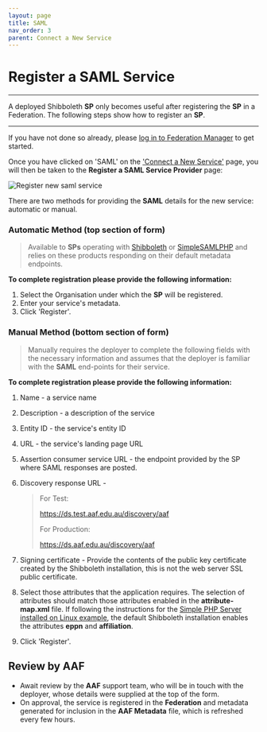 ```yaml
---
layout: page
title: SAML
nav_order: 3
parent: Connect a New Service
---
```


# Register a SAML Service
---

A deployed Shibboleth **SP** only becomes useful after registering the **SP** in a Federation. The following steps show how to register an **SP**.

---
If you have not done so already, please [log in to Federation Manager](connect_service/#getting-started) to get started.

Once you have clicked on 'SAML' on the ['Connect a New Service'](connect_service/#connect-a-new-service) page, you will then be taken to the **Register a SAML Service Provider** page:

![Register new saml service](/assets/images/register-new-saml-service.png)

There are two methods for providing the **SAML** details for the new service: automatic or manual.

### Automatic Method (top section of form)
> Available to **SPs** operating with [Shibboleth](https://www.shibboleth.net/) or [SimpleSAMLPHP](https://simplesamlphp.org/) and relies on these products responding on their default metadata endpoints.

**To complete registration please provide the following information:**
1. Select the Organisation under which the **SP** will be registered.
2. Enter your service's metadata.
3. Click 'Register'.

### Manual Method (bottom section of form)
> Manually requires the deployer to complete the following fields with the necessary information and assumes that the deployer is familiar with the **SAML** end-points for their service.

**To complete registration please provide the following information:**
1. Name - a service name
2. Description - a description of the service
3. Entity ID - the service's entity ID
4. URL - the service's landing page URL
5. Assertion consumer service URL - the endpoint provided by the SP where SAML responses are posted.
6. Discovery response URL -
   > For Test:
   >
   > https://ds.test.aaf.edu.au/discovery/aaf
   >
   > For Production:
   >
   > https://ds.aaf.edu.au/discovery/aaf

7. Signing certificate - Provide the contents of the public key certificate created by the Shibboleth installation, this is not the web server SSL public certificate.
8. Select those attributes that the application requires. The selection of attributes should match those attributes enabled in the **attribute-map.xml** file. If following the instructions for the [Simple PHP Server installed on Linux example](/saml/#example-simple-php-server-installed-on-linux), the default Shibboleth installation enables the attributes **eppn** and **affiliation**.

9. Click 'Register'.

## Review by AAF
- Await review by the **AAF** support team, who will be in touch with the deployer, whose details were supplied at the top of the form.
- On approval, the service is registered in the **Federation** and metadata generated for inclusion in the **AAF Metadata** file, which is refreshed every few hours.